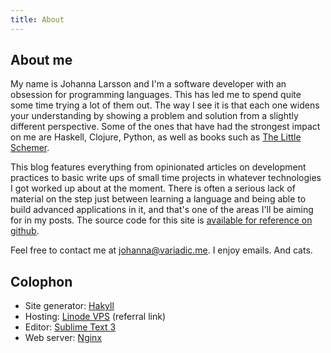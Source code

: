 ```yaml
---
title: About
---
```


## About me

My name is Johanna Larsson and I'm a software developer with an obsession for programming languages. This has led me to spend quite some time trying a lot of them out. The way I see it is that each one widens your understanding by showing a problem and solution from a slightly different perspective. Some of the ones that have had the strongest impact on me are Haskell, Clojure, Python, as well as books such as [The Little Schemer][tls].

This blog features everything from opinionated articles on development practices to basic write ups of small time projects in whatever technologies I got worked up about at the moment. There is often a serious lack of material on the step just between learning a language and being able to build advanced applications in it, and that's one of the areas I'll be aiming for in my posts. The source code for this site is [available for reference on github][variadicgh].

Feel free to contact me at <johanna@variadic.me>. I enjoy emails. And cats.

## Colophon

- Site generator: [Hakyll][hakyll]
- Hosting: [Linode VPS][linode] (referral link)
- Editor: [Sublime Text 3][subl]
- Web server: [Nginx][nginx]

[hakyll]: http://jaspervdj.be/hakyll/
[markdown]: http://daringfireball.net/projects/markdown/
[subl]: http://www.sublimetext.com/2
[nginx]: http://nginx.org/
[linode]: http://www.linode.com/?r=149bc10682eeaffb72d9bd6e7a4e722c5687768a
[variadicgh]: https://github.com/yuhama/variadic.me
[tls]: http://mitpress.mit.edu/books/little-schemer
